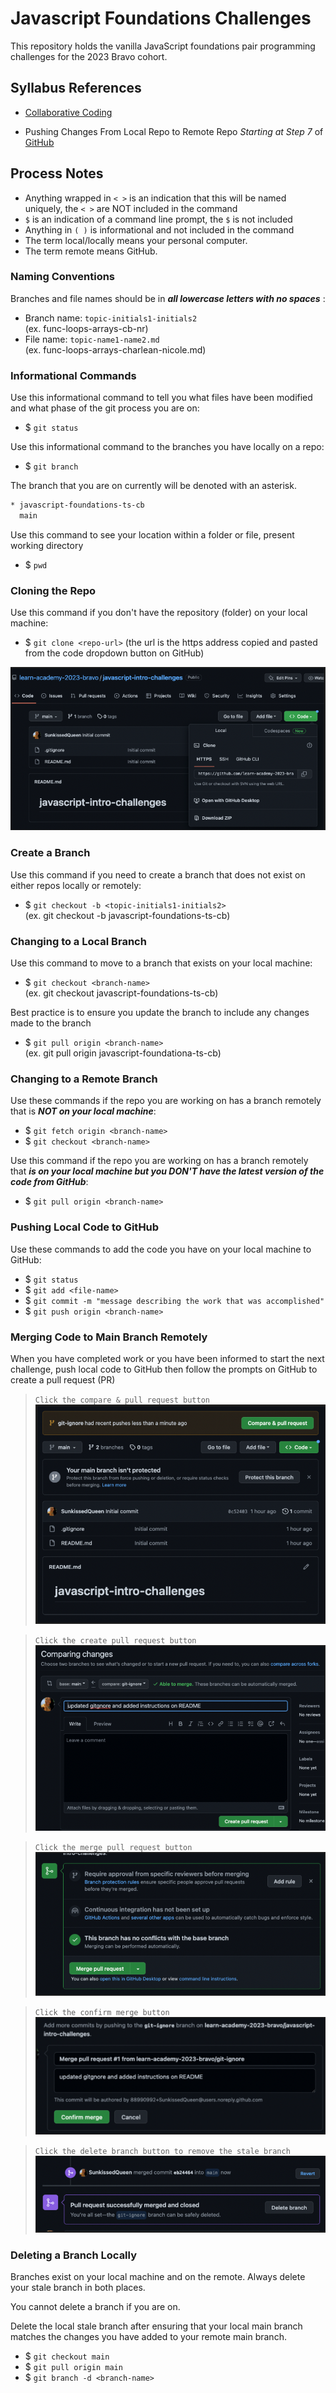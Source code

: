 # Javascript Foundations Challenges
This repository holds the vanilla JavaScript foundations pair programming challenges for the 2023 Bravo cohort.

## Syllabus References  

- [Collaborative Coding](https://github.com/learn-academy-2023-bravo/Syllabus/blob/main/github/pairing-with-github.md)  

- Pushing Changes From Local Repo to Remote Repo *Starting at Step 7* of [GitHub](https://github.com/learn-academy-2023-bravo/Syllabus/blob/main/github/github.md)  

## Process Notes

- Anything wrapped in `< >` is an indication that this will be named uniquely, the `< >` are NOT included in the command
- `$` is an indication of a command line prompt, the `$` is not included
- Anything in `( )` is informational and not included in the command
- The term local/locally means your personal computer.
- The term remote means GitHub.


### Naming Conventions

Branches and file names should be in ***all lowercase letters with no spaces*** :

- Branch name: `topic-initials1-initials2`   
(ex. func-loops-arrays-cb-nr)
- File name: `topic-name1-name2.md`  
(ex. func-loops-arrays-charlean-nicole.md)


### Informational Commands

Use this informational command to tell you what files have been modified and what phase of the git process you are on:

- $ `git status`

Use this informational command to the branches you have locally on a repo:

- $ `git branch`  

The branch that you are on currently will be denoted with an asterisk.
```bash
* javascript-foundations-ts-cb
  main
```
Use this command to see your location within a folder or file, present working directory  
- $ `pwd` 


### Cloning the Repo

Use this command if you don't have the repository (folder) on your local machine:

- $ `git clone <repo-url>` (the url is the https address copied and pasted from the code dropdown button on GitHub)

![Repo-Url](./assets/repo-url.png)


### Create a Branch

Use this command if you need to create a branch that does not exist on either repos locally or remotely:

- $ `git checkout -b <topic-initials1-initials2>`  
(ex. git checkout -b javascript-foundations-ts-cb)


### Changing to a Local Branch

Use this command to move to a branch that exists on your local machine:

- $ `git checkout <branch-name>`  
(ex. git checkout javascript-foundations-ts-cb)

Best practice is to ensure you update the branch to include any changes made to the branch
- $ `git pull origin <branch-name>`  
(ex. git pull origin javascript-foundationa-ts-cb)


### Changing to a Remote Branch

Use these commands if the repo you are working on has a branch remotely that is ***NOT on your local machine***:

- $ `git fetch origin <branch-name>`
- $ `git checkout <branch-name>`

Use this command if the repo you are working on has a branch remotely that ***is on your local machine but you DON'T have the latest version of the code from GitHub***:
- $ `git pull origin <branch-name>`


### Pushing Local Code to GitHub

Use these commands to add the code you have on your local machine to GitHub:

- $ `git status` 
- $ `git add <file-name>`
- $ `git commit -m "message describing the work that was accomplished"`
- $ `git push origin <branch-name>`


### Merging Code to Main Branch Remotely
When you have completed work or you have been informed to start the next challenge, push local code to GitHub then follow the prompts on GitHub to create a pull request (PR)

> `Click the compare & pull request button`  
![PR-Prompt](./assets/pr-prompt.png)  

> `Click the create pull request button`  
![Create-PR](./assets/create-pr.png)  

> `Click the merge pull request button`  
![Merge-PR](./assets/merge-pr.png)  

> `Click the confirm merge button`  
![Confirm-Merge](./assets/confirm-merge.png)  

> `Click the delete branch button to remove the stale branch`  
![Delete-Branch](./assets/delete-branch.png)  


### Deleting a Branch Locally

Branches exist on your local machine and on the remote. Always delete your stale branch in both places.  

You cannot delete a branch if you are on.

Delete the local stale branch after ensuring that your local main branch matches the changes you have added to your remote main branch.

- $ `git checkout main`
- $ `git pull origin main`
- $ `git branch -d <branch-name>`
